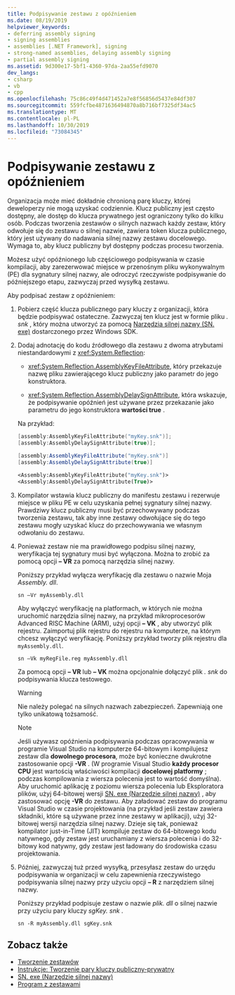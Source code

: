 ```yaml
---
title: Podpisywanie zestawu z opóźnieniem
ms.date: 08/19/2019
helpviewer_keywords:
- deferring assembly signing
- signing assemblies
- assemblies [.NET Framework], signing
- strong-named assemblies, delaying assembly signing
- partial assembly signing
ms.assetid: 9d300e17-5bf1-4360-97da-2aa55efd9070
dev_langs:
- csharp
- vb
- cpp
ms.openlocfilehash: 75c86c49f4d471452a7e8f56856d5437e84df307
ms.sourcegitcommit: 559fcfbe4871636494870a8b716bf7325df34ac5
ms.translationtype: MT
ms.contentlocale: pl-PL
ms.lasthandoff: 10/30/2019
ms.locfileid: "73084345"
---
```

# <a name="delay-sign-an-assembly"></a>Podpisywanie zestawu z opóźnieniem

Organizacja może mieć dokładnie chronioną parę kluczy, której deweloperzy nie mogą uzyskać codziennie. Klucz publiczny jest często dostępny, ale dostęp do klucza prywatnego jest ograniczony tylko do kilku osób. Podczas tworzenia zestawów o silnych nazwach każdy zestaw, który odwołuje się do zestawu o silnej nazwie, zawiera token klucza publicznego, który jest używany do nadawania silnej nazwy zestawu docelowego. Wymaga to, aby klucz publiczny był dostępny podczas procesu tworzenia.

Możesz użyć opóźnionego lub częściowego podpisywania w czasie kompilacji, aby zarezerwować miejsce w przenośnym pliku wykonywalnym (PE) dla sygnatury silnej nazwy, ale odroczyć rzeczywiste podpisywanie do późniejszego etapu, zazwyczaj przed wysyłką zestawu.

Aby podpisać zestaw z opóźnieniem:

1. Pobierz część klucza publicznego pary kluczy z organizacji, która będzie podpisywać ostateczne. Zazwyczaj ten klucz jest w formie pliku *. snk* , który można utworzyć za pomocą [Narzędzia silnej nazwy (SN. exe)](../../framework/tools/sn-exe-strong-name-tool.md) dostarczonego przez Windows SDK.

2. Dodaj adnotację do kodu źródłowego dla zestawu z dwoma atrybutami niestandardowymi z <xref:System.Reflection>:

   - <xref:System.Reflection.AssemblyKeyFileAttribute>, który przekazuje nazwę pliku zawierającego klucz publiczny jako parametr do jego konstruktora.

   - <xref:System.Reflection.AssemblyDelaySignAttribute>, która wskazuje, że podpisywanie opóźnień jest używane przez przekazanie jako parametru do jego konstruktora **wartości true** .

   Na przykład:

   ```cpp
   [assembly:AssemblyKeyFileAttribute("myKey.snk")];
   [assembly:AssemblyDelaySignAttribute(true)];
   ```

   ```csharp
   [assembly:AssemblyKeyFileAttribute("myKey.snk")]
   [assembly:AssemblyDelaySignAttribute(true)]
   ```

   ```vb
   <Assembly:AssemblyKeyFileAttribute("myKey.snk")>
   <Assembly:AssemblyDelaySignAttribute(True)>
   ```

3. Kompilator wstawia klucz publiczny do manifestu zestawu i rezerwuje miejsce w pliku PE w celu uzyskania pełnej sygnatury silnej nazwy. Prawdziwy klucz publiczny musi być przechowywany podczas tworzenia zestawu, tak aby inne zestawy odwołujące się do tego zestawu mogły uzyskać klucz do przechowywania we własnym odwołaniu do zestawu.

4. Ponieważ zestaw nie ma prawidłowego podpisu silnej nazwy, weryfikacja tej sygnatury musi być wyłączona. Można to zrobić za pomocą opcji **– VR** za pomocą narzędzia silnej nazwy.

     Poniższy przykład wyłącza weryfikację dla zestawu o nazwie Moja *Assembly. dll*.

   ```console
   sn –Vr myAssembly.dll
   ```

   Aby wyłączyć weryfikację na platformach, w których nie można uruchomić narzędzia silnej nazwy, na przykład mikroprocesorów Advanced RISC Machine (ARM), użyj opcji **– VK** , aby utworzyć plik rejestru. Zaimportuj plik rejestru do rejestru na komputerze, na którym chcesz wyłączyć weryfikację. Poniższy przykład tworzy plik rejestru dla `myAssembly.dll`.

   ```console
   sn –Vk myRegFile.reg myAssembly.dll
   ```

   Za pomocą opcji **– VR** lub **– VK** można opcjonalnie dołączyć plik *. snk* do podpisywania klucza testowego.

   > [!WARNING]
   > Nie należy polegać na silnych nazwach zabezpieczeń. Zapewniają one tylko unikatową tożsamość.

   > [!NOTE]
   > Jeśli używasz opóźnienia podpisywania podczas opracowywania w programie Visual Studio na komputerze 64-bitowym i kompilujesz zestaw dla **dowolnego procesora**, może być konieczne dwukrotne zastosowanie opcji **-VR** . (W programie Visual Studio **każdy procesor CPU** jest wartością właściwości kompilacji **docelowej platformy** ; podczas kompilowania z wiersza polecenia jest to wartość domyślna). Aby uruchomić aplikację z poziomu wiersza polecenia lub Eksploratora plików, użyj 64-bitowej wersji [SN. exe (Narzędzie silnej nazwy)](../../framework/tools/sn-exe-strong-name-tool.md) , aby zastosować opcję **-VR** do zestawu. Aby załadować zestaw do programu Visual Studio w czasie projektowania (na przykład jeśli zestaw zawiera składniki, które są używane przez inne zestawy w aplikacji), użyj 32-bitowej wersji narzędzia silnej nazwy. Dzieje się tak, ponieważ kompilator just-in-Time (JIT) kompiluje zestaw do 64-bitowego kodu natywnego, gdy zestaw jest uruchamiany z wiersza polecenia i do 32-bitowy kod natywny, gdy zestaw jest ładowany do środowiska czasu projektowania.

5. Później, zazwyczaj tuż przed wysyłką, przesyłasz zestaw do urzędu podpisywania w organizacji w celu zapewnienia rzeczywistego podpisywania silnej nazwy przy użyciu opcji **– R** z narzędziem silnej nazwy.

   Poniższy przykład podpisuje zestaw o nazwie *plik. dll* o silnej nazwie przy użyciu pary kluczy *sgKey. snk* .

   ```console
   sn -R myAssembly.dll sgKey.snk
   ```

## <a name="see-also"></a>Zobacz także

- [Tworzenie zestawów](create.md)
- [Instrukcje: Tworzenie pary kluczy publiczny-prywatny](create-public-private-key-pair.md)
- [SN. exe (Narzędzie silnej nazwy)](../../framework/tools/sn-exe-strong-name-tool.md)
- [Program z zestawami](program.md)
